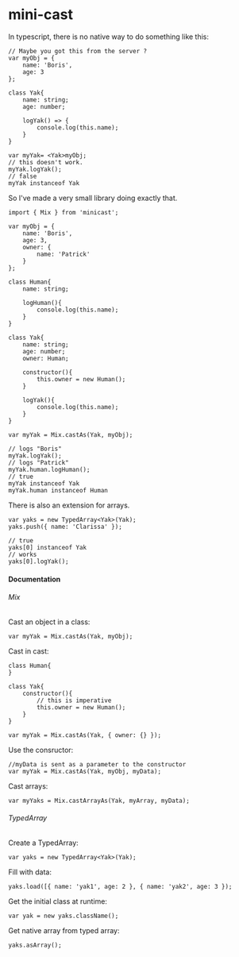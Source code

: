 # mini-cast

In typescript, there is no native way to do something like this:

    // Maybe you got this from the server ?
    var myObj = {  
        name: 'Boris',  
        age: 3  
    };

    class Yak{
        name: string;
        age: number;

        logYak() => {
            console.log(this.name);
        }    
    }

    var myYak= <Yak>myObj;
    // this doesn't work.
    myYak.logYak();
    // false
    myYak instanceof Yak

So I've made a very small library doing exactly that.

    import { Mix } from 'minicast';

    var myObj = {  
        name: 'Boris',  
        age: 3,
        owner: {
            name: 'Patrick'
        }  
    };

    class Human{
        name: string;
    
        logHuman(){
            console.log(this.name);
        }
    }

    class Yak{
        name: string;
        age: number;
        owner: Human;
        
        constructor(){
            this.owner = new Human();
        }

        logYak(){
            console.log(this.name);
        }
    }

    var myYak = Mix.castAs(Yak, myObj);

    // logs "Boris"
    myYak.logYak();
    // logs "Patrick"
    myYak.human.logHuman();
    // true
    myYak instanceof Yak
    myYak.human instanceof Human


There is also an extension for arrays.

    var yaks = new TypedArray<Yak>(Yak);
    yaks.push({ name: 'Clarissa' });
    
    // true
    yaks[0] instanceof Yak
    // works
    yaks[0].logYak();


#### Documentation


###### Mix  

Cast an object in a class:

    var myYak = Mix.castAs(Yak, myObj);

Cast in cast:

    class Human{
    }

    class Yak{
        constructor(){
            // this is imperative
            this.owner = new Human();
        }
    }

    var myYak = Mix.castAs(Yak, { owner: {} });

Use the consructor:

    //myData is sent as a parameter to the constructor
    var myYak = Mix.castAs(Yak, myObj, myData);

Cast arrays:

    var myYaks = Mix.castArrayAs(Yak, myArray, myData);

###### TypedArray

Create a TypedArray:

    var yaks = new TypedArray<Yak>(Yak);

Fill with data:

    yaks.load([{ name: 'yak1', age: 2 }, { name: 'yak2', age: 3 });

Get the initial class at runtime:

    var yak = new yaks.className();

Get native array from typed array:

    yaks.asArray();